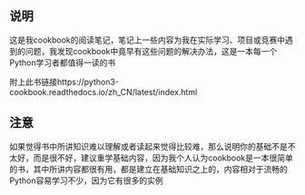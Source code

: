 ## 说明

这是我cookbook的阅读笔记，笔记上一些内容为我在实际学习、项目或竞赛中遇到的问题，我发现cookbook中竟早有这些问题的解决办法，这是一本每一个Python学习者都值得一读的书

附上此书链接https://python3-cookbook.readthedocs.io/zh_CN/latest/index.html

## 注意

如果觉得书中所讲知识难以理解或者读起来觉得比较难，那么说明你的基础不是不太好，而是很不好，建议重学基础内容，因为我个人认为cookbook是一本很简单的书，其中所讲内容都很有用，都是建立在基础知识之上的，内容相对于流畅的Python容易学习不少，因为它有很多的实例
